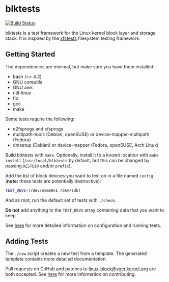# blktests

[![Build Status](https://travis-ci.org/osandov/blktests.svg?branch=master)](https://travis-ci.org/osandov/blktests)

blktests is a test framework for the Linux kernel block layer and storage
stack. It is inspired by the [xfstests](https://git.kernel.org/pub/scm/fs/xfs/xfstests-dev.git/)
filesystem testing framework.

## Getting Started

The dependencies are minimal, but make sure you have them installed:

- bash (>= 4.2)
- GNU coreutils
- GNU awk
- util-linux
- fio
- gcc
- make

Some tests require the following:

- e2fsprogs and xfsprogs
- multipath-tools (Debian, openSUSE) or device-mapper-multipath (Fedora)
- dmsetup (Debian) or device-mapper (Fedora, openSUSE, Arch Linux)

Build blktests with `make`. Optionally, install it to a known location with
`make install` (`/usr/local/blktests` by default, but this can be changed by
passing `DESTDIR` and/or `prefix`).

Add the list of block devices you want to test on in a file named `config`
(**note:** these tests are potentially destructive):

```sh
TEST_DEVS=(/dev/nvme0n1 /dev/sdb)
```

And as root, run the default set of tests with `./check`.

**Do not** add anything to the `TEST_DEVS` array containing data that you want
to keep.

See [here](Documentation/running-tests.md) for more detailed information on
configuration and running tests.

## Adding Tests

The `./new` script creates a new test from a template. The generated template
contains more detailed documentation.

Pull requests on GitHub and patches to <linux-block@vger.kernel.org> are both
accepted. See [here](CONTRIBUTING.md) for more information on contributing.
